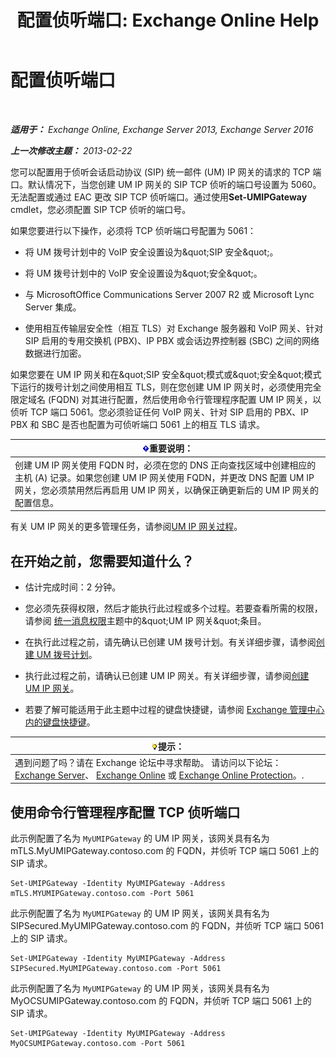 ﻿---
title: '配置侦听端口: Exchange Online Help'
TOCTitle: 配置侦听端口
ms:assetid: 200ecbd8-18c3-4594-9cc8-924b3ab4eca1
ms:mtpsurl: https://technet.microsoft.com/zh-cn/library/Ee633457(v=EXCHG.150)
ms:contentKeyID: 50556540
ms.date: 05/23/2018
mtps_version: v=EXCHG.150
ms.translationtype: MT
---

# 配置侦听端口

 

_**适用于：** Exchange Online, Exchange Server 2013, Exchange Server 2016_

_**上一次修改主题：** 2013-02-22_

您可以配置用于侦听会话启动协议 (SIP) 统一邮件 (UM) IP 网关的请求的 TCP 端口。默认情况下，当您创建 UM IP 网关的 SIP TCP 侦听的端口号设置为 5060。无法配置或通过 EAC 更改 SIP TCP 侦听端口。通过使用**Set-UMIPGateway** cmdlet，您必须配置 SIP TCP 侦听的端口号。

如果您要进行以下操作，必须将 TCP 侦听端口号配置为 5061：

  - 将 UM 拨号计划中的 VoIP 安全设置设为\&quot;SIP 安全\&quot;。

  - 将 UM 拨号计划中的 VoIP 安全设置设为\&quot;安全\&quot;。

  - 与 MicrosoftOffice Communications Server 2007 R2 或 Microsoft Lync Server 集成。

  - 使用相互传输层安全性（相互 TLS）对 Exchange 服务器和 VoIP 网关、针对 SIP 启用的专用交换机 (PBX)、IP PBX 或会话边界控制器 (SBC) 之间的网络数据进行加密。

如果您要在 UM IP 网关和在\&quot;SIP 安全\&quot;模式或\&quot;安全\&quot;模式下运行的拨号计划之间使用相互 TLS，则在您创建 UM IP 网关时，必须使用完全限定域名 (FQDN) 对其进行配置，然后使用命令行管理程序配置 UM IP 网关，以侦听 TCP 端口 5061。您必须验证任何 VoIP 网关、针对 SIP 启用的 PBX、IP PBX 和 SBC 是否也配置为可侦听端口 5061 上的相互 TLS 请求。

<table>
<thead>
<tr class="header">
<th><img src="images/Bb124558.important(EXCHG.150).gif" title="重要说明" alt="重要说明" />重要说明：</th>
</tr>
</thead>
<tbody>
<tr class="odd">
<td>创建 UM IP 网关使用 FQDN 时，必须在您的 DNS 正向查找区域中创建相应的主机 (A) 记录。如果您创建 UM IP 网关使用 FQDN，并更改 DNS 配置 UM IP 网关，您必须禁用然后再启用 UM IP 网关，以确保正确更新后的 UM IP 网关的配置信息。</td>
</tr>
</tbody>
</table>


有关 UM IP 网关的更多管理任务，请参阅[UM IP 网关过程](um-ip-gateway-procedures-exchange-2013-help.md)。

## 在开始之前，您需要知道什么？

  - 估计完成时间：2 分钟。

  - 您必须先获得权限，然后才能执行此过程或多个过程。若要查看所需的权限，请参阅 [统一消息权限](unified-messaging-permissions-exchange-2013-help.md)主题中的\&quot;UM IP 网关\&quot;条目。

  - 在执行此过程之前，请先确认已创建 UM 拨号计划。有关详细步骤，请参阅[创建 UM 拨号计划](create-a-um-dial-plan-exchange-2013-help.md)。

  - 执行此过程之前，请确认已创建 UM IP 网关。有关详细步骤，请参阅[创建 UM IP 网关](create-a-um-ip-gateway-exchange-2013-help.md)。

  - 若要了解可能适用于此主题中过程的键盘快捷键，请参阅 [Exchange 管理中心内的键盘快捷键](keyboard-shortcuts-in-the-exchange-admin-center-exchange-online-protection-help.md)。

<table>
<thead>
<tr class="header">
<th><img src="images/Bb124558.tip(EXCHG.150).gif" title="提示" alt="提示" />提示：</th>
</tr>
</thead>
<tbody>
<tr class="odd">
<td>遇到问题了吗？请在 Exchange 论坛中寻求帮助。 请访问以下论坛：<a href="https://go.microsoft.com/fwlink/p/?linkid=60612">Exchange Server</a>、 <a href="https://go.microsoft.com/fwlink/p/?linkid=267542">Exchange Online</a> 或 <a href="https://go.microsoft.com/fwlink/p/?linkid=285351">Exchange Online Protection</a>。.</td>
</tr>
</tbody>
</table>


## 使用命令行管理程序配置 TCP 侦听端口

此示例配置了名为 `MyUMIPGateway` 的 UM IP 网关，该网关具有名为 mTLS.MyUMIPGateway.contoso.com 的 FQDN，并侦听 TCP 端口 5061 上的 SIP 请求。

    Set-UMIPGateway -Identity MyUMIPGateway -Address mTLS.MYUMIPGateway.contoso.com -Port 5061

此示例配置了名为 `MyUMIPGateway` 的 UM IP 网关，该网关具有名为 SIPSecured.MyUMIPGateway.contoso.com 的 FQDN，并侦听 TCP 端口 5061 上的 SIP 请求。

    Set-UMIPGateway -Identity MyUMIPGateway -Address SIPSecured.MyUMIPGateway.contoso.com -Port 5061

此示例配置了名为 `MyUMIPGateway` 的 UM IP 网关，该网关具有名为 MyOCSUMIPGateway.contoso.com 的 FQDN，并侦听 TCP 端口 5061 上的 SIP 请求。

    Set-UMIPGateway -Identity MyUMIPGateway -Address MyOCSUMIPGateway.contoso.com -Port 5061

